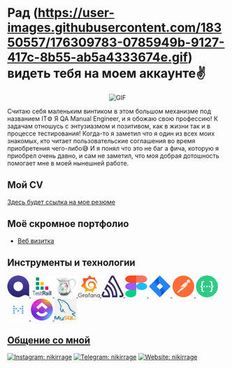 Рад (https://user-images.githubusercontent.com/18350557/176309783-0785949b-9127-417c-8b55-ab5a4333674e.gif) видеть тебя на моем аккаунте✌️
==============================================================================================================================
<div align="center">

![GIF](https://media.giphy.com/media/8vc2rMUDjhy6Y/giphy.gif)

</div>

 Считаю себя маленьким винтиком в этом большом механизме под названием IT⚙️ 
Я QA Manual Engineer, и я обожаю свою профессию! К задачам отношусь с энтузиазмом и позитивом, как в жизни так и в процессе тестирования! Когда-то я заметил что я один из всех моих знакомых, кто читает пользовательские соглашения во время приобретения чего-либо😅 И я понял что это не баг а фича, которую я приобрел очень давно, и сам не заметил, что моя добрая дотошность помогает мне в моей нынешней работе.



## Мой CV 

[Здесь будет ссылка на мое резюме](https://hh.ru/resume/f173e486ff079ee27f0039ed1f6e7533494746?customDomain=1)

## Моё скромное портфолио

  -  [Веб визитка](https://nikitalaryushkin-qa.github.io/)

## Инструменты и технологии

<p align="left">
<a href="https://qase.io/">
<img src="https://github.com/qajenna/qajenna/blob/main/icons/Qase.io.png" alt="Qase.io" width="50" height="50" />
</a>
<a href="https://www.gurock.com/testrail">
<img src="https://github.com/qajenna/qajenna/blob/main/icons/TestRail.png" alt="TestRail" width="50" height="50" />
</a>
<a href="https://www.charlesproxy.com/">
<img src="https://github.com/qajenna/qajenna/blob/main/icons/Charles.png" alt="Charles" width="50" height="50" />
</a>
<a href="https://grafana.com/">
<img src="https://github.com/qajenna/qajenna/blob/main/icons/Grafana.png" alt="Grafana" width="50" height="50" />
</a>
<a href="https://sentry.io/welcome/">
<img src="https://github.com/qajenna/qajenna/blob/main/icons/Sentry.png" alt="Sentry" width="50" height="50" />
</a>
<a href="https://figma.com">
<img src="https://github.com/qajenna/qajenna/blob/main/icons/Figma.svg" alt="Figma" width="50" height="50" /> 
</a>
<a href="https://www.atlassian.com/software/jira">
<img src="https://github.com/qajenna/qajenna/blob/main/icons/Jira.png" alt="Jira" width="50" height="50" />
</a>
<a href="https://www.postman.com/">
<img src="https://github.com/qajenna/qajenna/blob/main/icons/Postman.png" alt="Postman" width="50" height="50" />
</a>
<a href="https://swagger.io/">
<img src="https://github.com/qajenna/qajenna/blob/main/icons/swagger.png" alt="Swagger" width="50" height="50" />
</a>
<a href="https://www.metabase.com/">
<img src="https://github.com/NikitaLaryushkin-QA/NikitaLaryushkin-QA/blob/main/92579335-bc372180-f295-11ea-9620-847a74789193.png?raw=true" alt="Metabase" width="50" height="50" />
</a>
<a href="https://app.clickup.com/">
<img src="https://github.com/NikitaLaryushkin-QA/NikitaLaryushkin-QA/blob/main/629e2529974c5f2c1ceaa622.png?raw=true" alt="ClickUp" width="50" height="50" />
 </a>
 <a href="https://www.mysql.com/">
<img src="https://github.com/NikitaLaryushkin-QA/NikitaLaryushkin-QA/blob/main/png-clipart-mysql-mysql.png?raw=true" alt="MySQL" width="50" height="50" />
</p>


## Общение со мной

[![Instagram: nikirrage](https://img.shields.io/badge/-Instagram-e4405f?style=flat-square&logo=Instagram&logoColor=white)](https://instagram.com/nikirrage/)
[![Telegram: nikirrage](https://img.shields.io/badge/-Telegram-0088cc?style=flat-square&logo=Telegram&logoColor=white)](https://t.me/nikirrage)
[![Website: nikirrage](https://img.shields.io/badge/Website-3b5998?style=flat-square&logo=google-chrome&logoColor=white)](https://nikitalaryushkin-qa.github.io/)
